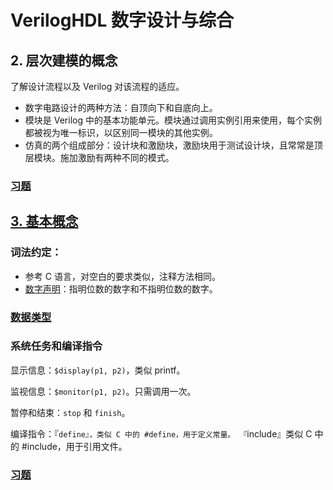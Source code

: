 # VerilogHDL 数字设计与综合

## 2. 层次建模的概念

了解设计流程以及 Verilog 对该流程的适应。

+ 数字电路设计的两种方法：自顶向下和自底向上。
+ 模块是 Verilog 中的基本功能单元。模块通过调用实例引用来使用，每个实例都被视为唯一标识，以区别同一模块的其他实例。
+ 仿真的两个组成部分：设计块和激励块，激励块用于测试设计块，且常常是顶层模块。施加激励有两种不同的模式。

### [习题](./chapter2/exercise2.md)

## [3. 基本概念](./chapter3/basic_concepts.md/#基本概念)

### 词法约定：

+ 参考 C 语言，对空白的要求类似，注释方法相同。
+ [数字声明](./chapter3/basic_concepts.md/#数字声明)：指明位数的数字和不指明位数的数字。

### [数据类型](./chapter3/basic_concepts.md/#数据类型)

### 系统任务和编译指令

显示信息：`$display(p1, p2)`，类似 printf。

监视信息：`$monitor(p1, p2)`。只需调用一次。

暂停和结束：`stop` 和 `finish`。

编译指令：『`define』，类似 C 中的 #define，用于定义常量。
『`include』类似 C 中的 #include，用于引用文件。

### [习题](./chapter3/exercise3.md)
